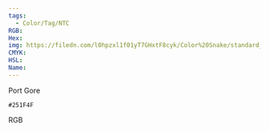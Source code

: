 ```yaml
---
tags:
  - Color/Tag/NTC
RGB:
Hex:
img: https://filedn.com/l0hpzxl1f01yT7GHxtF8cyk/Color%20Snake/standard_csv_to_svg/%23/251F4F.svg
CMYK:
HSL:
Name:
---
```

Port Gore
```palette
#251F4F
```
RGB
